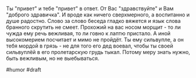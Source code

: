 Ты "привет" и тебе "привет" в ответ. От Вас "здравствуйте" и Вам "доброго здравичка". И вроде как ничего сверхмерного, а воспитанно и душе радостно. Слово за слово беседа гладко вяжется и язык слова бранного скрутить не смеет. Прохожий на вас носом морщит - то ли чужда ему речь вежливая, то ли говно к лаптю пристало. А иной высокомерием посчитает и мимо не пройдёт. Ты ему сильвупле, а он тебя мордой в грязь - не для того его дед воевал, чтобы ты своей сильвуплёй в его пролетарскую грудь тыкал. 
Потому меру знать нужно, быть вежливым, но не выебываться.

#humor
#draft